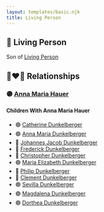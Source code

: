 ```yaml
---
layout: templates/basic.njk
title: Living Person
---
```

## 🔵 Living Person

Son of [Living Person](/people/1/18284468)

## 👩‍❤️‍👨 Relationships

### 🟣 [Anna Maria Hauer](/people/2/22963774)

#### Children With Anna Maria Hauer
* 🟣 [Catherine Dunkelberger](/people/1/19744824)
* 🟣 [Anna Maria Dunkelberger](/people/2/28076308)
* 🔵 [Johannes Jacob Dunkelberger](/people/3/3659869)
* 🔵 [Frederick Dunkelberger](/people/2/29307544)
* 🔵 [Christopher Dunkelberger](/people/8/88832375)
* 🟣 [Maria Elizabeth Dunkelberger](/people/6/68027592)
* 🔵 [Philip Dunkelberger](/people/6/68247643)
* 🔵 [Clement Dunkelberger](/people/7/75287884)
* 🟣 [Sevilla Dunkelberger](/people/4/44893832)
* 🟣 [Magdalena Dunkelberger](/people/5/57016064)
* 🟣 [Dorthea Dunkelberger](/people/5/56682191)